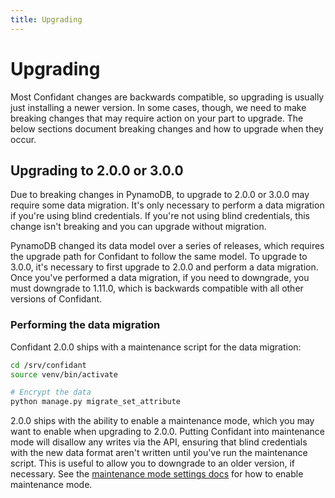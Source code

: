 ```yaml
---
title: Upgrading
---
```


# Upgrading

Most Confidant changes are backwards compatible, so upgrading is usually just
installing a newer version. In some cases, though, we need to make breaking
changes that may require action on your part to upgrade. The below sections
document breaking changes and how to upgrade when they occur.

## Upgrading to 2.0.0 or 3.0.0

Due to breaking changes in PynamoDB, to upgrade to 2.0.0 or 3.0.0 may require
some data migration. It's only necessary to perform a data migration if you're
using blind credentials. If you're not using blind credentials, this change
isn't breaking and you can upgrade without migration.

PynamoDB changed its data model over a series of releases, which requires
the upgrade path for Confidant to follow the same model. To upgrade to 3.0.0,
it's necessary to first upgrade to 2.0.0 and perform a data migration. Once
you've performed a data migration, if you need to downgrade, you must
downgrade to 1.11.0, which is backwards compatible with all other
versions of Confidant.

### Performing the data migration

Confidant 2.0.0 ships with a maintenance script for the data migration:

```bash
cd /srv/confidant
source venv/bin/activate

# Encrypt the data
python manage.py migrate_set_attribute
```

2.0.0 ships with the ability to enable a maintenance mode, which you may want
to enable when upgrading to 2.0.0. Putting Confidant into maintenance mode
will disallow any writes via the API, ensuring that blind credentials with the
new data format aren't written until you've run the maintenance script. This
is useful to allow you to downgrade to an older version, if necessary. See the
[maintenance mode settings docs](https://lyft.github.io/confidant/basics/configuration/#maintenance-mode-settings)
for how to enable maintenance mode.
